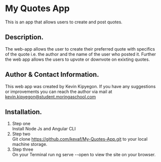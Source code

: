 # My Quotes App

This is an app that allows users to create and post quotes.

## Description.

The web-app allows the user to create their preferred quote with specifics of the quote i.e. the author and the name of the user who posted it. Further the web app allows the users to upvote or downvote on exixting quotes.

## Author & Contact Information.
This web app was created by Kevin Kipyegon.
If you have any suggestions or improvements you can reach the author via mail at kevin.kipyegon@student.moringaschool.com 

## Installation.
1. Step one <br>Install Node Js and Angular CLI
2. Step two <br> Git clone https://github.com/kevaf/My-Quotes-App.git to your local machine storage.
3.  Step three <br> On your Terminal run ng serve --open to view the site on your browser.
